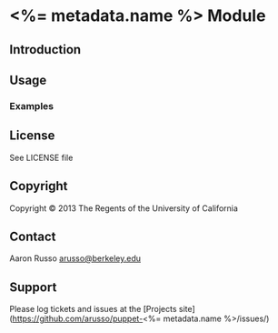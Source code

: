 # <%= metadata.name %> Module #

## Introduction ##


## Usage ##


### Examples ###


License
-------

See LICENSE file

Copyright
---------

Copyright &copy; 2013 The Regents of the University of California


Contact
-------

Aaron Russo <arusso@berkeley.edu>

Support
-------

Please log tickets and issues at the
[Projects site](https://github.com/arusso/puppet-<%= metadata.name %>/issues/)
